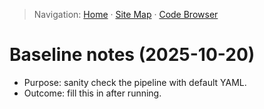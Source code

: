 > Navigation: [Home](../../docs/index.md) · [Site Map](../../docs/site-map.md) · [Code Browser](../../docs/code-browser.md)

# Baseline notes (2025-10-20)

- Purpose: sanity check the pipeline with default YAML.
- Outcome: fill this in after running.